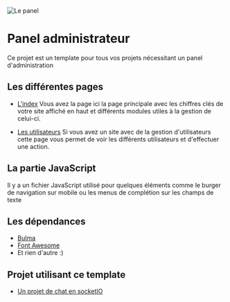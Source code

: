 
![Le panel](https://i.imgur.com/4xxBaLr.png)

# Panel administrateur
Ce projet est un template pour tous vos projets nécessitant un panel d'administration

## Les différentes pages

 - [L'index](https://faustinm.github.io/admin-template/admin.html)
	Vous avez la page ici la page principale avec les chiffres clés de votre site affiché en haut et différents modules utiles à la gestion de celui-ci.

 - [Les utilisateurs](https://faustinm.github.io/admin-template/pages/user.html)
	Si vous avez un site avec de la gestion d'utilisateurs cette page vous permet de voir les différents utilisateurs et d'effectuer une action.

## La partie JavaScript
Il y a un fichier JavaScript utilisé pour quelques éléments comme le burger de navigation sur mobile ou les menus de complétion sur les champs de texte

## Les dépendances

* [Bulma](https://bulma.io)
* [Font Awesome](https://fontawesome.com)
* Et rien d'autre :)

## Projet utilisant ce template

* [Un projet de chat en socketIO](https://github.com/FaustinM/chat-socketIO/)
